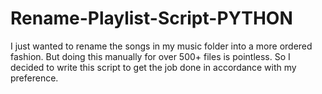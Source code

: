 # Rename-Playlist-Script-PYTHON
I just wanted to rename the songs in my music folder into a more ordered fashion. But doing this manually for over 500+ files is pointless. So I decided to write this script to get the job done in accordance with my preference.
